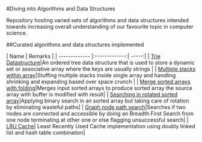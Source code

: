 #Diving into Algorithms and Data Structures

Repository hosting varied sets of algorithms and data structures intended towards increasing overall understanding of our favourite topic in computer science.

##Curated algorithms and data structures implemented 

| Name        | Remarks  |
| ------------- |:-------------:| -----:|
| [Trie Datastructure](./src/main/js/trie-data-structure.js)|An ordered tree data structure that is used to store a dynamic set or associative array where the keys are usually strings  |
| [Multiple stacks within array](./src/main/js/stacks-stuffed-inside-array.js)|Stuffing multiple stacks inside single array and handling shrinking and expanding based over space crunch  |
| [Merge sorted arrays with folding](./src/main/js/merging-sorted-arrays.js)|Merges input sorted arrays to produce sorted array the source array with buffer is modified with result|
| [Searching in rotated sorted array](./src/main/js/searching-rotated-sorted-array.js)|Applying binary search in an sorted array but taking care of rotation by eliminating wasteful paths|
| [Graph node path search](./src/main/java/algosnds/graphnodepathsearch/GraphNodePathSearch.java)|Searches if two nodes are connected and accessible by doing an Breadth First Search from one node terminating at other one or else flagging unsuccessful search|
| [LRU Cache](./src/main/java/algosnds/leastrecentlyusedcache/LRUCache.java)| Least Recently Used Cache implementation using doubly linked list and hash table combination|